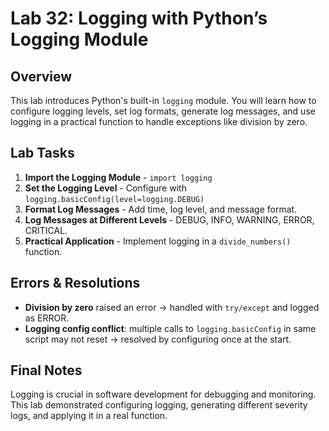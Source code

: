 # Lab 32: Logging with Python’s Logging Module

## Overview
This lab introduces Python's built-in `logging` module. You will learn how to configure logging levels, set log formats, generate log messages, and use logging in a practical function to handle exceptions like division by zero.

## Lab Tasks
1. **Import the Logging Module** - `import logging`
2. **Set the Logging Level** - Configure with `logging.basicConfig(level=logging.DEBUG)`
3. **Format Log Messages** - Add time, log level, and message format.
4. **Log Messages at Different Levels** - DEBUG, INFO, WARNING, ERROR, CRITICAL.
5. **Practical Application** - Implement logging in a `divide_numbers()` function.

## Errors & Resolutions
- **Division by zero** raised an error → handled with `try/except` and logged as ERROR.
- **Logging config conflict**: multiple calls to `logging.basicConfig` in same script may not reset → resolved by configuring once at the start.

## Final Notes
Logging is crucial in software development for debugging and monitoring. This lab demonstrated configuring logging, generating different severity logs, and applying it in a real function.
